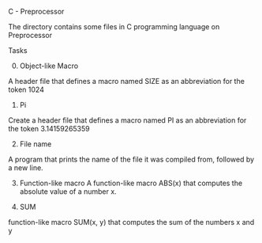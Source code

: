 C - Preprocessor

The directory contains some files in C programming language on Preprocessor

Tasks

0. Object-like Macro

A header file that defines a macro named SIZE as an abbreviation for the token 1024

1. Pi

Create a header file that defines a macro named PI as an abbreviation for the token 3.14159265359


2. File name

A program that prints the name of the file it was compiled from, followed by a new line.

3. Function-like macro
A function-like macro ABS(x) that computes the absolute value of a number x.


4. SUM

function-like macro SUM(x, y) that computes the sum of the numbers x and y
